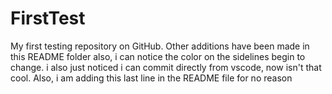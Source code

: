 # FirstTest

My first testing repository on GitHub.
Other additions have been made in this README folder
also, i can notice the color on the sidelines begin to change.
i also just noticed i can commit directly from vscode, now isn't that cool.
Also, i am adding this last line in the README file for no reason